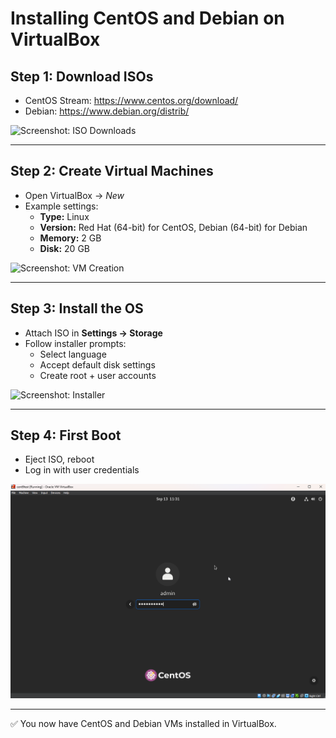 # Installing CentOS and Debian on VirtualBox

## Step 1: Download ISOs
- CentOS Stream: https://www.centos.org/download/
- Debian: https://www.debian.org/distrib/

![Screenshot: ISO Downloads](debiandownload.png)

---

## Step 2: Create Virtual Machines
- Open VirtualBox → *New*
- Example settings:
  - **Type:** Linux
  - **Version:** Red Hat (64-bit) for CentOS, Debian (64-bit) for Debian
  - **Memory:** 2 GB
  - **Disk:** 20 GB

![Screenshot: VM Creation](../screenshots/vm_creation.png)

---

## Step 3: Install the OS
- Attach ISO in **Settings → Storage**
- Follow installer prompts:
  - Select language
  - Accept default disk settings
  - Create root + user accounts

![Screenshot: Installer](../screenshots/installer.png)

---

## Step 4: First Boot
- Eject ISO, reboot
- Log in with user credentials

![Screenshot: Login Screen](../screenshots/login.png)

---

✅ You now have CentOS and Debian VMs installed in VirtualBox.
